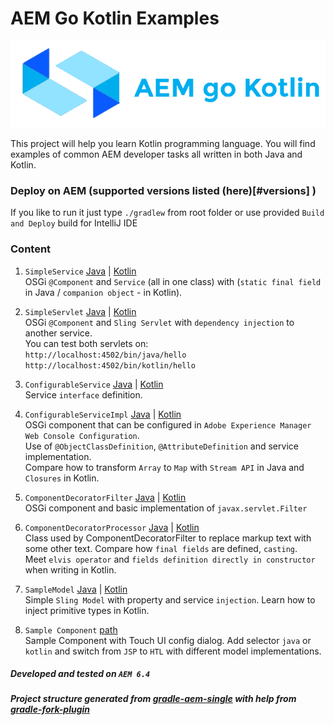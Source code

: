 # AEM Go Kotlin Examples

![logo](./src/resources/logo.png)

This project will help you learn Kotlin programming language. 
You will find examples of common AEM developer tasks all written in both Java and Kotlin.

### Deploy on AEM (supported versions listed (here)[#versions] )

If you like to run it just type `./gradlew` from root folder or use provided `Build and Deploy` build for IntelliJ IDE

### Content

1. `SimpleService` 
[Java](/src/main/java/com/szokone/aem/gokotlin/java/service/SimpleService.java) 
|
[Kotlin](/src/main/kotlin/com/szokone/aem/gokotlin/kotlin/service/SimpleService.kt)  
OSGi `@Component` and `Service` (all in one class) with (`static final field` in Java / `companion object` - in Kotlin).

2. `SimpleServlet`
[Java](/src/main/java/com/szokone/aem/gokotlin/java/servlet/SimpleServlet.java) 
|
[Kotlin](/src/main/kotlin/com/szokone/aem/gokotlin/kotlin/servlet/SimpleServlet.kt)  
OSGi `@Component` and `Sling Servlet` with `dependency injection` to another service.  
You can test both servlets on:  
`http://localhost:4502/bin/java/hello`  
`http://localhost:4502/bin/kotlin/hello`

3. `ConfigurableService`
[Java](/src/main/java/com/szokone/aem/gokotlin/java/service/ConfigurableService.java) 
|
[Kotlin](/src/main/kotlin/com/szokone/aem/gokotlin/kotlin/service/ConfigurableService.kt)  
Service `interface` definition.

4. `ConfigurableServiceImpl`
[Java](/src/main/java/com/szokone/aem/gokotlin/java/service/impl/ConfigurableServiceImpl.java) 
|
[Kotlin](/src/main/kotlin/com/szokone/aem/gokotlin/kotlin/service/impl/ConfigurableServiceImpl.kt)  
OSGi component that can be configured in `Adobe Experience Manager Web Console Configuration`.  
Use of `@ObjectClassDefinition`, `@AttributeDefinition` and service implementation.  
Compare how to transform `Array` to `Map` with `Stream API` in Java and `Closures` in Kotlin.

5. `ComponentDecoratorFilter`
[Java](/src/main/java/com/szokone/aem/gokotlin/java/filter/ComponentDecoratorFilter.java) 
|
[Kotlin](/src/main/kotlin/com/szokone/aem/gokotlin/kotlin/filter/ComponentDecoratorFilter.kt)  
OSGi component and basic implementation of `javax.servlet.Filter`

6. `ComponentDecoratorProcessor`
[Java](/src/main/java/com/szokone/aem/gokotlin/java/filter/ComponentDecoratorProcessor.java) 
|
[Kotlin](/src/main/kotlin/com/szokone/aem/gokotlin/kotlin/filter/ComponentDecoratorProcessor.kt)  
Class used by ComponentDecoratorFilter to replace markup text with some other text. 
Compare how `final fields` are defined, `casting`.  
Meet `elvis operator` and `fields definition directly in constructor` when writing in Kotlin.

7. `SampleModel`
[Java](/src/main/java/com/szokone/aem/gokotlin/java/model/SampleModel.java) 
|
[Kotlin](/src/main/kotlin/com/szokone/aem/gokotlin/kotlin/model/SampleModel.kt)  
Simple `Sling Model` with property and service `injection`. Learn how to inject primitive types in Kotlin.

8. `Sample Component`
[path](src/main/content/jcr_root/apps/aem-go-kotlin-examples/components/sample)  
Sample Component with Touch UI config dialog. 
Add selector `java` or `kotlin` and switch from `JSP` to `HTL` with different model implementations.

##### Developed and tested on `AEM 6.4`

##### Project structure generated from [gradle-aem-single](https://github.com/Cognifide/gradle-aem-single) with help from [gradle-fork-plugin](https://github.com/neva-dev/gradle-fork-plugin)
